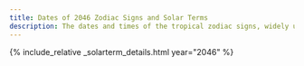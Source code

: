 ```yaml
---
title: Dates of 2046 Zodiac Signs and Solar Terms
description: The dates and times of the tropical zodiac signs, widely used in western astrology, and solar terms of year 2046
---
```

{% include_relative _solarterm_details.html year="2046" %}
